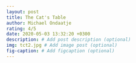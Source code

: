 ```yaml
---
layout: post
title: The Cat's Table
author: Michael Ondaatje
rating: 4/5
date: 2020-05-03 13:32:20 +0300
description: # Add post description (optional)
img: tct2.jpg # Add image post (optional)
fig-caption: # Add figcaption (optional)
---
```

